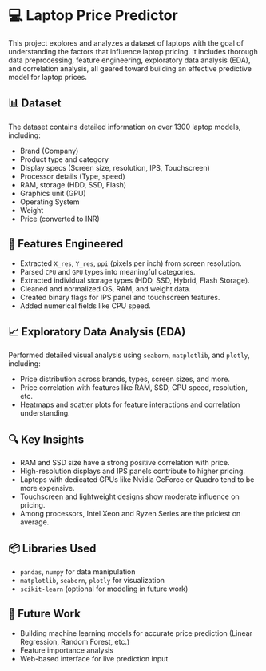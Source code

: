 # 💻 Laptop Price Predictor

This project explores and analyzes a dataset of laptops with the goal of understanding the factors that influence laptop pricing. It includes thorough data preprocessing, feature engineering, exploratory data analysis (EDA), and correlation analysis, all geared toward building an effective predictive model for laptop prices.

## 📊 Dataset

The dataset contains detailed information on over 1300 laptop models, including:
- Brand (Company)
- Product type and category
- Display specs (Screen size, resolution, IPS, Touchscreen)
- Processor details (Type, speed)
- RAM, storage (HDD, SSD, Flash)
- Graphics unit (GPU)
- Operating System
- Weight
- Price (converted to INR)

## 🔧 Features Engineered

- Extracted `X_res`, `Y_res`, `ppi` (pixels per inch) from screen resolution.
- Parsed `CPU` and `GPU` types into meaningful categories.
- Extracted individual storage types (HDD, SSD, Hybrid, Flash Storage).
- Cleaned and normalized OS, RAM, and weight data.
- Created binary flags for IPS panel and touchscreen features.
- Added numerical fields like CPU speed.

## 📈 Exploratory Data Analysis (EDA)

Performed detailed visual analysis using `seaborn`, `matplotlib`, and `plotly`, including:
- Price distribution across brands, types, screen sizes, and more.
- Price correlation with features like RAM, SSD, CPU speed, resolution, etc.
- Heatmaps and scatter plots for feature interactions and correlation understanding.

## 🔍 Key Insights

- RAM and SSD size have a strong positive correlation with price.
- High-resolution displays and IPS panels contribute to higher pricing.
- Laptops with dedicated GPUs like Nvidia GeForce or Quadro tend to be more expensive.
- Touchscreen and lightweight designs show moderate influence on pricing.
- Among processors, Intel Xeon and Ryzen Series are the priciest on average.

## 📦 Libraries Used

- `pandas`, `numpy` for data manipulation
- `matplotlib`, `seaborn`, `plotly` for visualization
- `scikit-learn` (optional for modeling in future work)

## 📌 Future Work

- Building machine learning models for accurate price prediction (Linear Regression, Random Forest, etc.)
- Feature importance analysis
- Web-based interface for live prediction input
